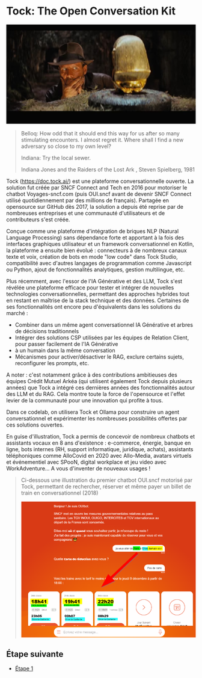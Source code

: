 # Tock: The Open Conversation Kit
[<img src="img/Indiana-Jones.png"  alt="Indiana-Jones">](https://www.youtube.com/watch?v=mC1ikwQ5Zgc)

> Belloq: How odd that it should end this way for us after so many stimulating encounters. I almost regret it. Where shall I find a new adversary so close to my own level?
>
> Indiana: Try the local sewer. 
>
>Indiana Jones and the Raiders of the Lost Ark , Steven Spielberg, 1981


Tock (https://doc.tock.ai/) est une plateforme conversationnelle ouverte.
La solution fut créée par SNCF Connect and Tech en 2016 pour motoriser le chatbot Voyages-sncf.com (puis OUI.sncf avant de devenir
SNCF Connect utilisé quotidiennement par des millions de français). Partagée en opensource sur GitHub dès 2017,
la solution a depuis été reprise par de nombreuses entreprises et une communauté d'utilisateurs et de contributeurs s'est créée.

Conçue comme une plateforme d'intégration de briques NLP (Natural Language Processing) sans dépendance forte et apportant
à la fois des interfaces graphiques utilisateur et un framework conversationnel en Kotlin, la plateforme a ensuite bien
évolué : connecteurs à de nombreux canaux texte et voix, création de bots en mode "low code" dans Tock Studio,
compatibilité avec d'autres langages de programmation comme Javascript ou Python, ajout de fonctionnalités analytiques,
gestion multilingue, etc.

Plus récemment, avec l'essor de l'IA Générative et des LLM, Tock s'est révélée une plateforme efficace pour tester
et intégrer de nouvelles technologies conversationnelles, permettant des approches hybrides tout en restant en maîtrise
de la stack technique et des données. Certaines de ses fonctionnalités ont encore peu d'équivalents dans les solutions du marché :
- Combiner dans un même agent conversationnel IA Générative et arbres de décisions traditionnels
- Intégrer des solutions CSP utilisées par les équipes de Relation Client, pour passer facilement de l'IA Générative
- à un humain dans la même conversation
- Mécanismes pour activer/désactiver le RAG, exclure certains sujets, reconfigurer les prompts, etc.

A noter : c'est notamment grâce à des contributions ambitieuses des équipes Crédit Mutuel Arkéa (qui utilisent également
Tock depuis plusieurs années) que Tock a intégré ces dernières années des fonctionnalités autour des LLM et du RAG.
Cela montre toute la force de l'opensource et l'effet levier de la communauté pour une innovation qui profite à tous.

Dans ce codelab, on utilisera Tock et Ollama pour construire un agent conversationnel et expérimenter les nombreuses
possibilités offertes par ces solutions ouvertes.

En guise d'illustration, Tock a permis de concevoir de nombreux chatbots et assistants vocaux en 8 ans d'existence :
e-commerce, énergie, banque en ligne, bots internes (RH, support informatique, juridique, achats), assistants téléphoniques
comme AlloCovid en 2020 avec Allo-Media, avatars virtuels et événementiel avec SPooN, digital workplace et jeu video
avec WorkAdventure... A vous d'inventer de nouveaux usages !


> Ci-dessous une illustration du premier chatbot OUI.sncf motorisé par Tock, permettant de rechercher, réserver et
> même payer un billet de train en conversationnel (2018)
>
><center><img src="img/ouibot.png" alt="Ancienne page web de OUIbot"></center>


## Étape suivante

- [Étape 1](step_1.md)
